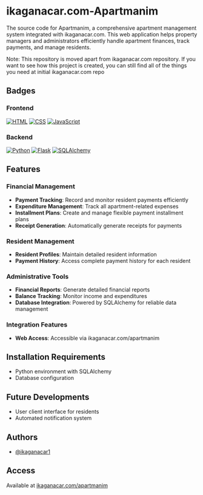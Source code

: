 # ikaganacar.com-Apartmanim
The source code for Apartmanim, a comprehensive apartment management system integrated with ikaganacar.com. This web application helps property managers and administrators efficiently handle apartment finances, track payments, and manage residents.

Note: This repository is moved apart from ikaganacar.com repository. If you want to see how this project is created, you can still find all of the things you need at initial ikaganacar.com repo

## Badges
### Frontend
[![HTML](https://img.shields.io/badge/HTML-%23E34F26.svg?logo=html5&logoColor=white)](#)
[![CSS](https://img.shields.io/badge/CSS-1572B6?logo=css3&logoColor=fff)](#)
[![JavaScript](https://img.shields.io/badge/JavaScript-F7DF1E?logo=javascript&logoColor=000)](#)

### Backend
[![Python](https://img.shields.io/badge/Python-3776AB?logo=python&logoColor=fff)](#)
[![Flask](https://img.shields.io/badge/Flask-000?logo=flask&logoColor=fff)](#)
[![SQLAlchemy](https://img.shields.io/badge/SQLAlchemy-D71F00?logo=sqlite&logoColor=fff)](#)

## Features
### Financial Management
- **Payment Tracking**: Record and monitor resident payments efficiently
- **Expenditure Management**: Track all apartment-related expenses
- **Installment Plans**: Create and manage flexible payment installment plans
- **Receipt Generation**: Automatically generate receipts for payments

### Resident Management
- **Resident Profiles**: Maintain detailed resident information
- **Payment History**: Access complete payment history for each resident

### Administrative Tools
- **Financial Reports**: Generate detailed financial reports
- **Balance Tracking**: Monitor income and expenditures
- **Database Integration**: Powered by SQLAlchemy for reliable data management

### Integration Features
- **Web Access**: Accessible via ikaganacar.com/apartmanim

## Installation Requirements
- Python environment with SQLAlchemy
- Database configuration

## Future Developments
- User client interface for residents
- Automated notification system

## Authors
- [@ikaganacar1](https://github.com/ikaganacar1)

## Access
Available at [ikaganacar.com/apartmanim](https://ikaganacar.com/apartmanim)

